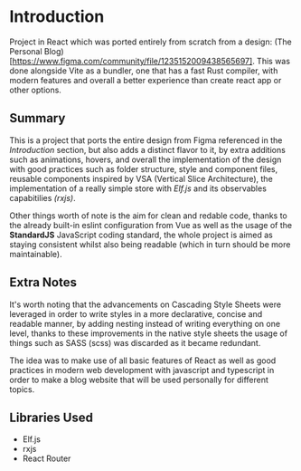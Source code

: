 # Introduction

Project in React which was ported entirely from scratch from a design: 
(The Personal Blog)[https://www.figma.com/community/file/1235152009438565697]. 
This was done alongside Vite as a bundler, one that has a fast Rust compiler, with 
modern features and overall a better experience than create react app or other 
options.

## Summary

This is a project that ports the entire design from Figma referenced in the _Introduction_ 
section, but also adds a distinct flavor to it, by extra additions such as animations, 
hovers, and overall the implementation of the design with good practices such as 
folder structure, style and component files, reusable components inspired by 
VSA (Vertical Slice Architecture), the implementation of a really simple store 
with _Elf.js_ and its observables capabitilies _(rxjs)_.

Other things worth of note is the aim for clean and redable code, thanks to the 
already built-in eslint configuration from Vue as well as the usage of the __StandardJS__
JavaScript coding standard, the whole project is aimed as staying consistent whilst 
also being readable (which in turn should be more maintainable).

## Extra Notes

It's worth noting that the advancements on Cascading Style Sheets were leveraged
in order to write styles in a more declarative, concise and readable manner, by 
adding nesting instead of writing everything on one level, thanks to these improvements 
in the native style sheets the usage of things such as SASS (scss) was discarded 
as it became redundant.

The idea was to make use of all basic features of React as well as good practices 
in modern web development with javascript and typescript in order to make a blog 
website that will be used personally for different topics.

## Libraries Used

- Elf.js
- rxjs
- React Router